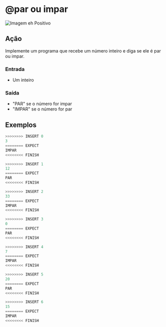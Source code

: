 # @par ou impar

![Imagem eh Positivo](https://raw.githubusercontent.com/qxcodefup/arcade/master/base/par/cover.jpg)

## Ação

Implemente um programa que recebe um número inteiro e diga se ele é par ou impar.

### Entrada

- Um inteiro

### Saída

- "PAR" se o número for impar
- "IMPAR" se o número for par

## Exemplos

```py
>>>>>>>> INSERT 0
3
======== EXPECT
IMPAR
<<<<<<<< FINISH
```

```py
>>>>>>>> INSERT 1
12
======== EXPECT
PAR
<<<<<<<< FINISH
```

```py
>>>>>>>> INSERT 2
33
======== EXPECT
IMPAR
<<<<<<<< FINISH
```

```py
>>>>>>>> INSERT 3
0
======== EXPECT
PAR
<<<<<<<< FINISH
```

```py
>>>>>>>> INSERT 4
7
======== EXPECT
IMPAR
<<<<<<<< FINISH
```

```py
>>>>>>>> INSERT 5
20
======== EXPECT
PAR
<<<<<<<< FINISH
```

```py
>>>>>>>> INSERT 6
15
======== EXPECT
IMPAR
<<<<<<<< FINISH
```
